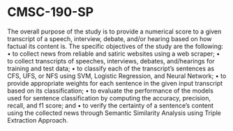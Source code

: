 # CMSC-190-SP

The overall purpose of the study is to provide a numerical
score to a given transcript of a speech, interview, debate,
and/or hearing based on how factual its content is. The specific
objectives of the study are the following:
• to collect news from reliable and satiric websites using a
web scraper;
• to collect transcripts of speeches, interviews, debates,
and/hearings for training and test data;
• to classify each of the transcript’s sentences as CFS, UFS,
or NFS using SVM, Logistic Regression, and Neural
Network;
• to provide appropriate weights for each sentence in the
given input transcript based on its classification;
• to evaluate the performance of the models used for sentence
classification by computing the accuracy, precision,
recall, and f1 score; and
• to verify the certainty of a sentence’s content using
the collected news through Semantic Similarity Analysis
using Triple Extraction Approach.

